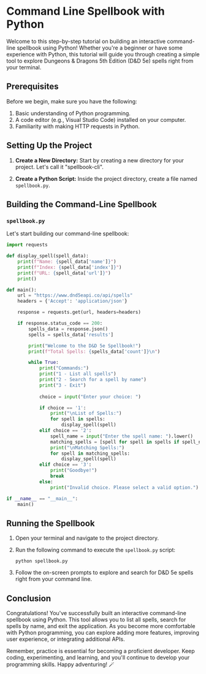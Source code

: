 # Command Line Spellbook with Python

Welcome to this step-by-step tutorial on building an interactive command-line spellbook using Python! Whether you're a beginner or have some experience with Python, this tutorial will guide you through creating a simple tool to explore Dungeons & Dragons 5th Edition (D&D 5e) spells right from your terminal.

## Prerequisites

Before we begin, make sure you have the following:

1. Basic understanding of Python programming.
2. A code editor (e.g., Visual Studio Code) installed on your computer.
3. Familiarity with making HTTP requests in Python.

## Setting Up the Project

1. **Create a New Directory:** Start by creating a new directory for your project. Let's call it "spellbook-cli".

2. **Create a Python Script:** Inside the project directory, create a file named `spellbook.py`.

## Building the Command-Line Spellbook

### `spellbook.py`

Let's start building our command-line spellbook:

```python
import requests

def display_spell(spell_data):
    print(f"Name: {spell_data['name']}")
    print(f"Index: {spell_data['index']}")
    print(f"URL: {spell_data['url']}")
    print()

def main():
    url = "https://www.dnd5eapi.co/api/spells"
    headers = {'Accept': 'application/json'}

    response = requests.get(url, headers=headers)

    if response.status_code == 200:
        spells_data = response.json()
        spells = spells_data['results']

        print("Welcome to the D&D 5e Spellbook!")
        print(f"Total Spells: {spells_data['count']}\n")

        while True:
            print("Commands:")
            print("1 - List all spells")
            print("2 - Search for a spell by name")
            print("3 - Exit")
            
            choice = input("Enter your choice: ")

            if choice == '1':
                print("\nList of Spells:")
                for spell in spells:
                    display_spell(spell)
            elif choice == '2':
                spell_name = input("Enter the spell name: ").lower()
                matching_spells = [spell for spell in spells if spell_name in spell['name'].lower()]
                print("\nMatching Spells:")
                for spell in matching_spells:
                    display_spell(spell)
            elif choice == '3':
                print("Goodbye!")
                break
            else:
                print("Invalid choice. Please select a valid option.")

if __name__ == "__main__":
    main()
```

## Running the Spellbook

1. Open your terminal and navigate to the project directory.

2. Run the following command to execute the `spellbook.py` script:

   ```
   python spellbook.py
   ```

3. Follow the on-screen prompts to explore and search for D&D 5e spells right from your command line.

## Conclusion

Congratulations! You've successfully built an interactive command-line spellbook using Python. This tool allows you to list all spells, search for spells by name, and exit the application. As you become more comfortable with Python programming, you can explore adding more features, improving user experience, or integrating additional APIs.

Remember, practice is essential for becoming a proficient developer. Keep coding, experimenting, and learning, and you'll continue to develop your programming skills. Happy adventuring! 🪄